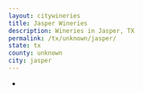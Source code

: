 ```yaml
---
layout: citywineries
title: Jasper Wineries
description: Wineries in Jasper, TX
permalink: /tx/unknown/jasper/
state: tx
county: unknown
city: jasper
---
```

-
